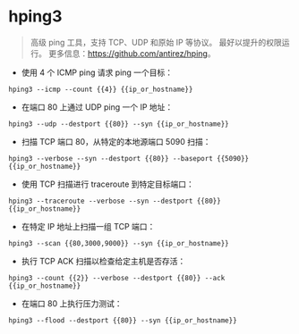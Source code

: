 # hping3

> 高级 ping 工具，支持 TCP、UDP 和原始 IP 等协议。
> 最好以提升的权限运行。
> 更多信息：<https://github.com/antirez/hping>。

- 使用 4 个 ICMP ping 请求 ping 一个目标：

`hping3 --icmp --count {{4}} {{ip_or_hostname}}`

- 在端口 80 上通过 UDP ping 一个 IP 地址：

`hping3 --udp --destport {{80}} --syn {{ip_or_hostname}}`

- 扫描 TCP 端口 80，从特定的本地源端口 5090 扫描：

`hping3 --verbose --syn --destport {{80}} --baseport {{5090}} {{ip_or_hostname}}`

- 使用 TCP 扫描进行 traceroute 到特定目标端口：

`hping3 --traceroute --verbose --syn --destport {{80}} {{ip_or_hostname}}`

- 在特定 IP 地址上扫描一组 TCP 端口：

`hping3 --scan {{80,3000,9000}} --syn {{ip_or_hostname}}`

- 执行 TCP ACK 扫描以检查给定主机是否存活：

`hping3 --count {{2}} --verbose --destport {{80}} --ack {{ip_or_hostname}}`

- 在端口 80 上执行压力测试：

`hping3 --flood --destport {{80}} --syn {{ip_or_hostname}}`